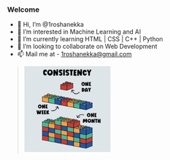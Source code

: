 ### Welcome

- 👋 Hi, I’m @1roshanekka
- 👀 I’m interested in Machine Learning and AI
- 🌱 I’m currently learning HTML  |  CSS  |  C++  |  Python
- 💞️ I’m looking to collaborate on Web Development
- 📫 Mail me at  - 1roshanekka@gmail.com

<!---
1roshanekka/1roshanekka is a ✨ special ✨ repository because its `README.md` (this file) appears on your GitHub profile.
You can click the Preview link to take a look at your changes.
--->
> <img src="/photo/motivation.png" alt="photo" width="200" height="200"/>
